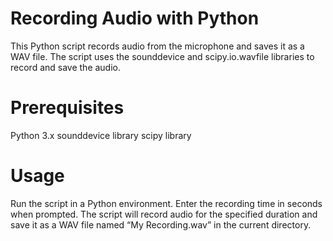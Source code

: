# Recording Audio with Python
This Python script records audio from the microphone and saves it as a WAV file. The script uses the sounddevice and scipy.io.wavfile libraries to record and save the audio.

# Prerequisites
Python 3.x
sounddevice library
scipy library

# Usage
Run the script in a Python environment.
Enter the recording time in seconds when prompted.
The script will record audio for the specified duration and save it as a WAV file named “My Recording.wav” in the current directory.
